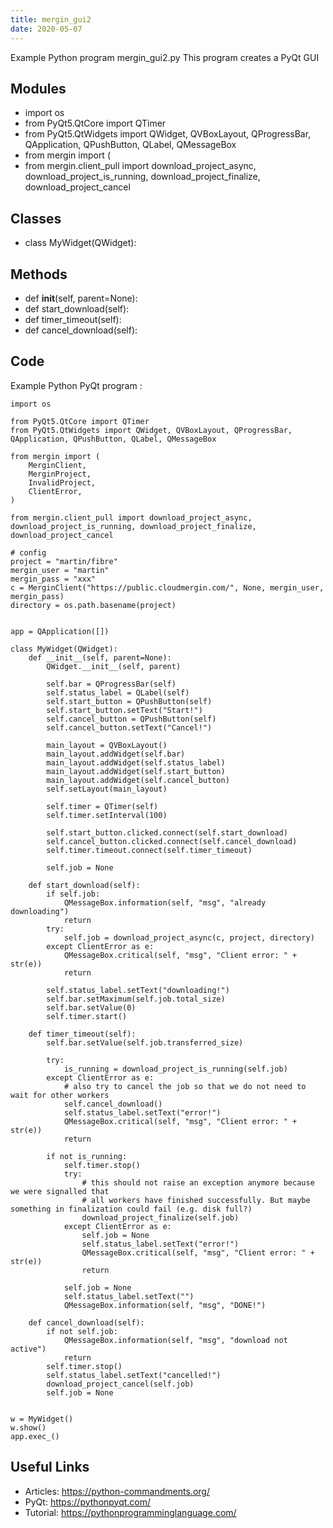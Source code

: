 ```yaml
---
title: mergin_gui2
date: 2020-05-07
---
```

Example Python program mergin_gui2.py
This program creates a PyQt GUI

## Modules

* import os
* from PyQt5.QtCore import QTimer
* from PyQt5.QtWidgets import QWidget, QVBoxLayout, QProgressBar, QApplication, QPushButton, QLabel, QMessageBox
* from mergin import (
* from mergin.client_pull import download_project_async, download_project_is_running, download_project_finalize, download_project_cancel

## Classes

* class MyWidget(QWidget):

## Methods

* def __init__(self, parent=None):
* def start_download(self):
* def timer_timeout(self):
* def cancel_download(self):

## Code

Example Python PyQt program :

    
    import os
    
    from PyQt5.QtCore import QTimer
    from PyQt5.QtWidgets import QWidget, QVBoxLayout, QProgressBar, QApplication, QPushButton, QLabel, QMessageBox
    
    from mergin import (
        MerginClient,
        MerginProject,
        InvalidProject,
        ClientError,
    )
    
    from mergin.client_pull import download_project_async, download_project_is_running, download_project_finalize, download_project_cancel
    
    # config
    project = "martin/fibre"
    mergin_user = "martin"
    mergin_pass = "xxx"
    c = MerginClient("https://public.cloudmergin.com/", None, mergin_user, mergin_pass)
    directory = os.path.basename(project)
    
    
    app = QApplication([])
    
    class MyWidget(QWidget):
        def __init__(self, parent=None):
            QWidget.__init__(self, parent)
            
            self.bar = QProgressBar(self)
            self.status_label = QLabel(self)
            self.start_button = QPushButton(self)
            self.start_button.setText("Start!")
            self.cancel_button = QPushButton(self)
            self.cancel_button.setText("Cancel!")
            
            main_layout = QVBoxLayout()
            main_layout.addWidget(self.bar)
            main_layout.addWidget(self.status_label)
            main_layout.addWidget(self.start_button)
            main_layout.addWidget(self.cancel_button)
            self.setLayout(main_layout)
            
            self.timer = QTimer(self)
            self.timer.setInterval(100)
            
            self.start_button.clicked.connect(self.start_download)
            self.cancel_button.clicked.connect(self.cancel_download)
            self.timer.timeout.connect(self.timer_timeout)
            
            self.job = None
    
        def start_download(self):
            if self.job:
                QMessageBox.information(self, "msg", "already downloading")
                return
            try:
                self.job = download_project_async(c, project, directory)
            except ClientError as e:
                QMessageBox.critical(self, "msg", "Client error: " + str(e))
                return
    
            self.status_label.setText("downloading!")
            self.bar.setMaximum(self.job.total_size)
            self.bar.setValue(0)
            self.timer.start()
            
        def timer_timeout(self):
            self.bar.setValue(self.job.transferred_size)
            
            try:
                is_running = download_project_is_running(self.job)
            except ClientError as e:
                # also try to cancel the job so that we do not need to wait for other workers
                self.cancel_download()
                self.status_label.setText("error!")
                QMessageBox.critical(self, "msg", "Client error: " + str(e))
                return
    
            if not is_running:
                self.timer.stop()
                try:
                    # this should not raise an exception anymore because we were signalled that
                    # all workers have finished successfully. But maybe something in finalization could fail (e.g. disk full?)
                    download_project_finalize(self.job)
                except ClientError as e:
                    self.job = None
                    self.status_label.setText("error!")
                    QMessageBox.critical(self, "msg", "Client error: " + str(e))
                    return
    
                self.job = None
                self.status_label.setText("")
                QMessageBox.information(self, "msg", "DONE!")
            
        def cancel_download(self):
            if not self.job:
                QMessageBox.information(self, "msg", "download not active")
                return
            self.timer.stop()
            self.status_label.setText("cancelled!")
            download_project_cancel(self.job)
            self.job = None
    
    
    w = MyWidget()
    w.show()
    app.exec_()
    

## Useful Links

- Articles: https://python-commandments.org/
- PyQt: https://pythonpyqt.com/
- Tutorial: https://pythonprogramminglanguage.com/
